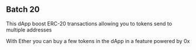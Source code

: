 
## Batch 20

This dApp boost ERC-20 transactions allowing you to tokens send to multiple addresses

With Ether you can buy a few tokens in the dApp in a feature powered by 0x
